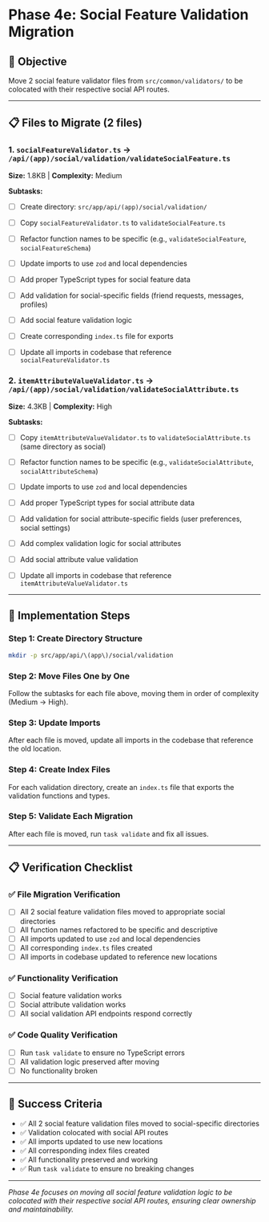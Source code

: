 # Phase 4e: Social Feature Validation Migration

## 🎯 Objective
Move 2 social feature validator files from `src/common/validators/` to be colocated with their respective social API routes.

---

## 📋 Files to Migrate (2 files)

### 1. `socialFeatureValidator.ts` → `/api/(app)/social/validation/validateSocialFeature.ts`
**Size:** 1.8KB | **Complexity:** Medium

**Subtasks:**
- [ ] Create directory: `src/app/api/(app)/social/validation/`
- [ ] Copy `socialFeatureValidator.ts` to `validateSocialFeature.ts`
- [ ] Refactor function names to be specific (e.g., `validateSocialFeature`, `socialFeatureSchema`)
- [ ] Update imports to use `zod` and local dependencies
- [ ] Add proper TypeScript types for social feature data
- [ ] Add validation for social-specific fields (friend requests, messages, profiles)
- [ ] Add social feature validation logic
- [ ] Create corresponding `index.ts` file for exports
- [ ] Update all imports in codebase that reference `socialFeatureValidator.ts`


### 2. `itemAttributeValueValidator.ts` → `/api/(app)/social/validation/validateSocialAttribute.ts`
**Size:** 4.3KB | **Complexity:** High

**Subtasks:**
- [ ] Copy `itemAttributeValueValidator.ts` to `validateSocialAttribute.ts` (same directory as social)
- [ ] Refactor function names to be specific (e.g., `validateSocialAttribute`, `socialAttributeSchema`)
- [ ] Update imports to use `zod` and local dependencies
- [ ] Add proper TypeScript types for social attribute data
- [ ] Add validation for social attribute-specific fields (user preferences, social settings)
- [ ] Add complex validation logic for social attributes
- [ ] Add social attribute value validation
- [ ] Update all imports in codebase that reference `itemAttributeValueValidator.ts`


---

## 🚀 Implementation Steps

### Step 1: Create Directory Structure
```bash
mkdir -p src/app/api/\(app\)/social/validation
```

### Step 2: Move Files One by One
Follow the subtasks for each file above, moving them in order of complexity (Medium → High).

### Step 3: Update Imports
After each file is moved, update all imports in the codebase that reference the old location.

### Step 4: Create Index Files
For each validation directory, create an `index.ts` file that exports the validation functions and types.

### Step 5: Validate Each Migration
After each file is moved, run `task validate` and fix all issues.

---

## 📋 Verification Checklist

### ✅ File Migration Verification
- [ ] All 2 social feature validation files moved to appropriate social directories
- [ ] All function names refactored to be specific and descriptive
- [ ] All imports updated to use `zod` and local dependencies
- [ ] All corresponding `index.ts` files created
- [ ] All imports in codebase updated to reference new locations

### ✅ Functionality Verification
- [ ] Social feature validation works
- [ ] Social attribute validation works
- [ ] All social validation API endpoints respond correctly

### ✅ Code Quality Verification
- [ ] Run `task validate` to ensure no TypeScript errors
- [ ] All validation logic preserved after moving
- [ ] No functionality broken

---

## 🎯 Success Criteria

- ✅ All 2 social feature validation files moved to social-specific directories
- ✅ Validation colocated with social API routes
- ✅ All imports updated to use new locations
- ✅ All corresponding index files created
- ✅ All functionality preserved and working
- ✅ Run `task validate` to ensure no breaking changes

---

*Phase 4e focuses on moving all social feature validation logic to be colocated with their respective social API routes, ensuring clear ownership and maintainability.*
